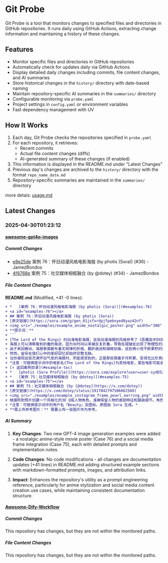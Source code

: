 # Git Probe

Git Probe is a tool that monitors changes to specified files and directories in GitHub repositories. It runs daily using GitHub Actions, extracting change information and maintaining a history of these changes.

## Features

- Monitor specific files and directories in GitHub repositories
- Automatically check for updates daily via GitHub Actions
- Display detailed daily changes including commits, file content changes, and AI summaries
- Store historical changes in the `history/` directory with date-based naming
- Maintain repository-specific AI summaries in the `summaries/` directory
- Configurable monitoring via `probe.yaml`
- Project settings in `config.yaml` or environment variables
- Fast dependency management with UV

## How It Works

1. Each day, Git Probe checks the repositories specified in `probe.yaml`
2. For each repository, it retrieves:
   - Recent commits
   - Actual file content changes (diffs)
   - AI-generated summary of these changes (if enabled)
3. This information is displayed in the README.md under "Latest Changes"
4. Previous day's changes are archived to the `history/` directory with the format `repo_name_date.md`
5. Repository-specific summaries are maintained in the `summaries/` directory

more detais: [usage.md](usage.md)

## Latest Changes

### 2025-04-30T01:23:12

#### [awesome-gpt4o-images](https://github.com/jamez-bondos/awesome-gpt4o-images)

##### Commit Changes

- [e8e25de](https://github.com/jamez-bondos/awesome-gpt4o-images/commit/e8e25de69f7a7bae2bd29132a094b341db95c5eb) 案例 76：怀旧动漫风格电影海报 (by photis (Sora)) (#36) - JamezBondos
- [4f8768e](https://github.com/jamez-bondos/awesome-gpt4o-images/commit/4f8768e5727da5afc4c79a0dd38528d48762c2fa) 案例 75：社交媒体相框融合 (by @dotey) (#34) - JamezBondos


##### File Content Changes

**README.md** (Modified, +41 -0 lines):

```diff
+ *   [案例 76：怀旧动漫风格电影海报 (by photis (Sora))](#examples-76)
+ <a id="examples-76"></a>
+ ## 案例 76：怀旧动漫风格电影海报 (by photis (Sora))
+ [原文链接](https://sora.com/g/gen_01jsfxrdpjfpebnyed8yaz42nf)
+ <img src="./examples/example_anime_nostalgic_poster.png" width="300" alt="High School DXD 风格怀旧动漫电影海报，带有折痕和磨损效果">
+ **提示词：**
+ ```
+ {The Lord of the Rings} 的动漫电影海报，这张动漫海报的风格参考了《恶魔高中DXD（High School DXD）》。
+ 海报上可以清晰看到折叠的痕迹，因为长时间以来被反复折叠，导致在褶皱处出现了物理性的损伤和擦痕，颜色也在部分区域出现了褪色。
+ 由于来回搬动，海报表面散布着无规律的折痕、翻折痕迹和细微划痕，这些微小但不断累积的损耗，正如无法逃避的熵增过程一样，渐渐扩展。
+ 然而，留存在我们心中的美好回忆却始终完整无缺。
+ 当你凝视这张充满怀旧气息的海报时，所能感受到的，正是那些随着岁月积累、变得无比珍贵的点点收藏物所承载的情感本质。
+ *注意：可替换提示词中的电影名{The Lord of the Rings}为其他电影，某些电影可能会触发内容审核。参考的动漫风格也可以修改。*
+ [⬆️ 返回案例目录](#example-toc)
+ *   [photis (Sora Profile)](https://sora.com/explore?user=user-sydD5ZkXZsDaL0BriQa010dQ)
+ *   [案例 75：社交媒体相框融合 (by @dotey)](#examples-75)
+ <a id="examples-75"></a>
+ ## 案例 75：社交媒体相框融合 (by [@dotey](https://x.com/dotey))
+ [原文链接](https://x.com/dotey/status/1917042797506662560)
+ <img src="./examples/example_instagram_frame_pearl_earring.png" width="300" alt="戴珍珠耳环的少女 Q版 3D 形象俏皮地坐在 Instagram 相框边缘比心">
+ 根据所附照片创建一个风格化的3D Q版人物角色，准确保留人物的面部特征和服装细节。角色的左手比心（手指上方有红色爱心元素），姿势俏皮地坐在一个巨大的Instagram相框边缘，双腿悬挂在框外。相框顶部显示用户名『Beauty』，四周漂浮着社交媒体图标（点赞、评论、转发）。
+ *注意：可替换提示词中的用户名『Beauty』及图标。原图由 Sora 生成。*
+ **需上传参考图片：** 需要上传一张图片作为参考。
```



##### AI Summary

1. **Key Changes**: Two new GPT-4 image generation examples were added - a nostalgic anime-style movie poster (Case 76) and a social media frame integration (Case 75), each with detailed prompts and implementation notes.

2. **Code Changes**: No code modifications - all changes are documentation updates (+41 lines) in README.md adding structured example sections with markdown-formatted prompts, images, and attribution links.

3. **Impact**: Enhances the repository's utility as a prompt engineering reference, particularly for anime stylization and social media content creation use cases, while maintaining consistent documentation structure.

#### [Awesome-Dify-Workflow](https://github.com/svcvit/Awesome-Dify-Workflow)

##### Commit Changes

This repository has changes, but they are not within the monitored paths.

##### File Content Changes

This repository has changes, but they are not within the monitored paths.

